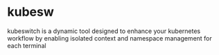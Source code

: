 # kubesw
kubeswitch is a dynamic tool designed to enhance your kubernetes workflow by enabling isolated context and namespace management for each terminal
